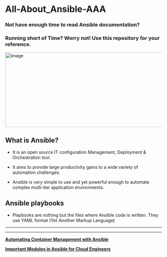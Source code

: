 # All-About_Ansible-AAA

### Not have enough time to read Ansible documentation? <br>
### Running short of Time? Worry not! Use this repository for your reference.  


<img width="800" height="240" alt="image" src="https://github.com/user-attachments/assets/f421bab8-191a-4eb5-92b6-841d434b28b2" />

## What is Ansible?

* It is an open source IT configuration Management, Deployment & Orchestration tool.

* It aims to provide large productivity gains to a wide variety of automation challenges.

* Ansible is very simple to use and yet powerful enough to automate complex multi-tier application environments. 

## Ansible playbooks

* Playbooks are nothing but the files where Ansible code is written. They use YAML format (Yet Another Markup Language)

<hr> <hr>

**[Automating Container Management with Ansible](container_management/README.md)**

**[Important Modules in Ansible for Cloud Engineers](important_modules/README.md)**
